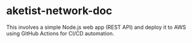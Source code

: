 # aketist-network-doc
This involves a simple Node.js web app (REST API) and deploy it to AWS using GitHub Actions for CI/CD automation.

